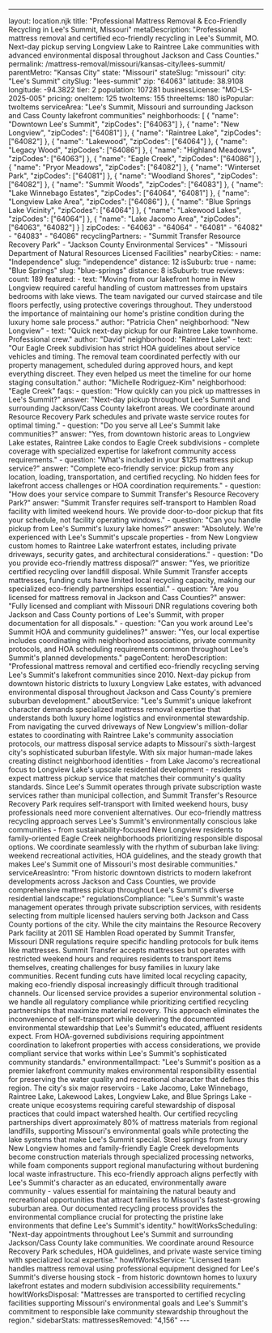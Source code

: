 ---
layout: location.njk
title: "Professional Mattress Removal & Eco-Friendly Recycling in Lee's Summit, Missouri" metaDescription: "Professional mattress removal and certified eco-friendly recycling in Lee's Summit, MO. Next-day pickup serving Longview Lake to Raintree Lake communities with advanced environmental disposal throughout Jackson and Cass Counties."
permalink: /mattress-removal/missouri/kansas-city/lees-summit/ parentMetro: "Kansas City" state: "Missouri" stateSlug: "missouri"
city: "Lee's Summit" citySlug: "lees-summit" zip: "64063" latitude: 38.9108 longitude: -94.3822 tier: 2 population: 107281 businessLicense: "MO-LS-2025-005" pricing: oneItem: 125 twoItems: 155 threeItems: 180 isPopular: twoItems serviceArea: "Lee's Summit, Missouri and surrounding Jackson and Cass County lakefront communities" neighborhoods: [ { "name": "Downtown Lee's Summit", "zipCodes": ["64063"] }, { "name": "New Longview", "zipCodes": ["64081"] }, { "name": "Raintree Lake", "zipCodes": ["64082"] }, { "name": "Lakewood", "zipCodes": ["64064"] }, { "name": "Legacy Wood", "zipCodes": ["64086"] }, { "name": "Highland Meadows", "zipCodes": ["64063"] }, { "name": "Eagle Creek", "zipCodes": ["64086"] }, { "name": "Pryor Meadows", "zipCodes": ["64082"] }, { "name": "Winterset Park", "zipCodes": ["64081"] }, { "name": "Woodland Shores", "zipCodes": ["64082"] }, { "name": "Summit Woods", "zipCodes": ["64083"] }, { "name": "Lake Winnebago Estates", "zipCodes": ["64064", "64081"] }, { "name": "Longview Lake Area", "zipCodes": ["64086"] }, { "name": "Blue Springs Lake Vicinity", "zipCodes": ["64064"] }, { "name": "Lakewood Lakes", "zipCodes": ["64064"] }, { "name": "Lake Jacomo Area", "zipCodes": ["64063", "64082"] } ] zipCodes: - "64063" - "64064" - "64081" - "64082" - "64083" - "64086" recyclingPartners: - "Summit Transfer Resource Recovery Park" - "Jackson County Environmental Services" - "Missouri Department of Natural Resources Licensed Facilities" nearbyCities: - name: "Independence" slug: "independence" distance: 12 isSuburb: true - name: "Blue Springs" slug: "blue-springs" distance: 8 isSuburb: true reviews: count: 189 featured: - text: "Moving from our lakefront home in New Longview required careful handling of custom mattresses from upstairs bedrooms with lake views. The team navigated our curved staircase and tile floors perfectly, using protective coverings throughout. They understood the importance of maintaining our home's pristine condition during the luxury home sale process." author: "Patricia Chen" neighborhood: "New Longview" - text: "Quick next-day pickup for our Raintree Lake townhome. Professional crew." author: "David" neighborhood: "Raintree Lake" - text: "Our Eagle Creek subdivision has strict HOA guidelines about service vehicles and timing. The removal team coordinated perfectly with our property management, scheduled during approved hours, and kept everything discreet. They even helped us meet the timeline for our home staging consultation." author: "Michelle Rodriguez-Kim" neighborhood: "Eagle Creek" faqs: - question: "How quickly can you pick up mattresses in Lee's Summit?" answer: "Next-day pickup throughout Lee's Summit and surrounding Jackson/Cass County lakefront areas. We coordinate around Resource Recovery Park schedules and private waste service routes for optimal timing." - question: "Do you serve all Lee's Summit lake communities?" answer: "Yes, from downtown historic areas to Longview Lake estates, Raintree Lake condos to Eagle Creek subdivisions - complete coverage with specialized expertise for lakefront community access requirements." - question: "What's included in your $125 mattress pickup service?" answer: "Complete eco-friendly service: pickup from any location, loading, transportation, and certified recycling. No hidden fees for lakefront access challenges or HOA coordination requirements." - question: "How does your service compare to Summit Transfer's Resource Recovery Park?" answer: "Summit Transfer requires self-transport to Hamblen Road facility with limited weekend hours. We provide door-to-door pickup that fits your schedule, not facility operating windows." - question: "Can you handle pickup from Lee's Summit's luxury lake homes?" answer: "Absolutely. We're experienced with Lee's Summit's upscale properties - from New Longview custom homes to Raintree Lake waterfront estates, including private driveways, security gates, and architectural considerations." - question: "Do you provide eco-friendly mattress disposal?" answer: "Yes, we prioritize certified recycling over landfill disposal. While Summit Transfer accepts mattresses, funding cuts have limited local recycling capacity, making our specialized eco-friendly partnerships essential." - question: "Are you licensed for mattress removal in Jackson and Cass Counties?" answer: "Fully licensed and compliant with Missouri DNR regulations covering both Jackson and Cass County portions of Lee's Summit, with proper documentation for all disposals." - question: "Can you work around Lee's Summit HOA and community guidelines?" answer: "Yes, our local expertise includes coordinating with neighborhood associations, private community protocols, and HOA scheduling requirements common throughout Lee's Summit's planned developments." pageContent: heroDescription: "Professional mattress removal and certified eco-friendly recycling serving Lee's Summit's lakefront communities since 2010. Next-day pickup from downtown historic districts to luxury Longview Lake estates, with advanced environmental disposal throughout Jackson and Cass County's premiere suburban development." aboutService: "Lee's Summit's unique lakefront character demands specialized mattress removal expertise that understands both luxury home logistics and environmental stewardship. From navigating the curved driveways of New Longview's million-dollar estates to coordinating with Raintree Lake's community association protocols, our mattress disposal service adapts to Missouri's sixth-largest city's sophisticated suburban lifestyle. With six major human-made lakes creating distinct neighborhood identities - from Lake Jacomo's recreational focus to Longview Lake's upscale residential development - residents expect mattress pickup service that matches their community's quality standards. Since Lee's Summit operates through private subscription waste services rather than municipal collection, and Summit Transfer's Resource Recovery Park requires self-transport with limited weekend hours, busy professionals need more convenient alternatives. Our eco-friendly mattress recycling approach serves Lee's Summit's environmentally conscious lake communities - from sustainability-focused New Longview residents to family-oriented Eagle Creek neighborhoods prioritizing responsible disposal options. We coordinate seamlessly with the rhythm of suburban lake living: weekend recreational activities, HOA guidelines, and the steady growth that makes Lee's Summit one of Missouri's most desirable communities." serviceAreasIntro: "From historic downtown districts to modern lakefront developments across Jackson and Cass Counties, we provide comprehensive mattress pickup throughout Lee's Summit's diverse residential landscape:" regulationsCompliance: "Lee's Summit's waste management operates through private subscription services, with residents selecting from multiple licensed haulers serving both Jackson and Cass County portions of the city. While the city maintains the Resource Recovery Park facility at 2011 SE Hamblen Road operated by Summit Transfer, Missouri DNR regulations require specific handling protocols for bulk items like mattresses. Summit Transfer accepts mattresses but operates with restricted weekend hours and requires residents to transport items themselves, creating challenges for busy families in luxury lake communities. Recent funding cuts have limited local recycling capacity, making eco-friendly disposal increasingly difficult through traditional channels. Our licensed service provides a superior environmental solution - we handle all regulatory compliance while prioritizing certified recycling partnerships that maximize material recovery. This approach eliminates the inconvenience of self-transport while delivering the documented environmental stewardship that Lee's Summit's educated, affluent residents expect. From HOA-governed subdivisions requiring appointment coordination to lakefront properties with access considerations, we provide compliant service that works within Lee's Summit's sophisticated community standards." environmentalImpact: "Lee's Summit's position as a premier lakefront community makes environmental responsibility essential for preserving the water quality and recreational character that defines this region. The city's six major reservoirs - Lake Jacomo, Lake Winnebago, Raintree Lake, Lakewood Lakes, Longview Lake, and Blue Springs Lake - create unique ecosystems requiring careful stewardship of disposal practices that could impact watershed health. Our certified recycling partnerships divert approximately 80% of mattress materials from regional landfills, supporting Missouri's environmental goals while protecting the lake systems that make Lee's Summit special. Steel springs from luxury New Longview homes and family-friendly Eagle Creek developments become construction materials through specialized processing networks, while foam components support regional manufacturing without burdening local waste infrastructure. This eco-friendly approach aligns perfectly with Lee's Summit's character as an educated, environmentally aware community - values essential for maintaining the natural beauty and recreational opportunities that attract families to Missouri's fastest-growing suburban area. Our documented recycling process provides the environmental compliance crucial for protecting the pristine lake environments that define Lee's Summit's identity." howItWorksScheduling: "Next-day appointments throughout Lee's Summit and surrounding Jackson/Cass County lake communities. We coordinate around Resource Recovery Park schedules, HOA guidelines, and private waste service timing with specialized local expertise." howItWorksService: "Licensed team handles mattress removal using professional equipment designed for Lee's Summit's diverse housing stock - from historic downtown homes to luxury lakefront estates and modern subdivision accessibility requirements." howItWorksDisposal: "Mattresses are transported to certified recycling facilities supporting Missouri's environmental goals and Lee's Summit's commitment to responsible lake community stewardship throughout the region." sidebarStats: mattressesRemoved: "4,156" ---